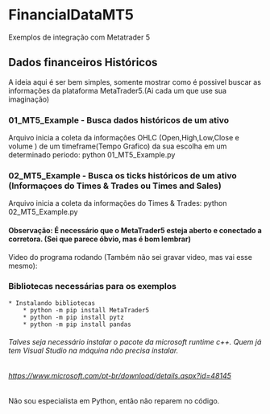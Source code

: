 # FinancialDataMT5
Exemplos de integração com Metatrader 5

## Dados financeiros Históricos
A ideia aqui é ser bem simples, somente mostrar como é possivel buscar as informações da plataforma MetaTrader5.(Ai cada um que use sua imaginação)

### 01_MT5_Example - Busca dados históricos de um ativo
Arquivo inicia a coleta da informações OHLC (Open,High,Low,Close e volume ) de um timeframe(Tempo Grafico) da sua escolha em um determinado periodo: python 01_MT5_Example.py


### 02_MT5_Example - Busca os ticks históricos de um ativo (Informaçoes do Times & Trades ou Times and Sales)
Arquivo inicia a coleta da informações do Times & Trades: python 02_MT5_Example.py



#### Observação: É necessário que o MetaTrader5 esteja aberto e conectado a corretora. (Sei que parece óbvio, mas é bom lembrar)

Video do programa rodando (Também não sei gravar video, mas vai esse mesmo):

### Bibliotecas necessárias para os exemplos
	* Instalando bibliotecas
		* python -m pip install MetaTrader5
		* python -m pip install pytz
		* python -m pip install pandas
###### Talves seja necessário instalar o pacote da microsoft runtime c++. Quem já tem Visual Studio na máquina não precisa instalar.
###### https://www.microsoft.com/pt-br/download/details.aspx?id=48145

Não sou especialista em Python, então não reparem no código. 
